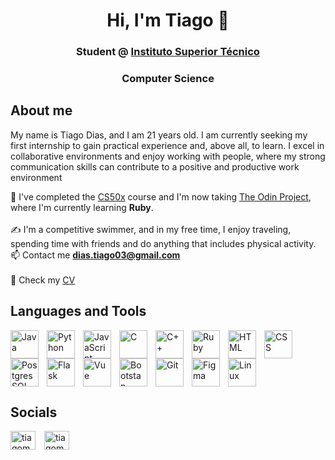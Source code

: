 <h1 align="center">Hi, I'm Tiago 👋</h1>
<h3 align="center">
  Student @ <a href="https://tecnico.ulisboa.pt/pt/" target="_blank">Instituto Superior Técnico</a>
</h3>
<h3 align="center">Computer Science</h3>

## About me

My name is Tiago Dias, and I am 21 years old. I am currently seeking my first internship to gain practical experience and, above all, to learn. I excel in collaborative environments and enjoy working with people, where my strong communication skills can contribute to a positive and productive work environment

🌱 I've completed the [CS50x](https://cs50.harvard.edu/x/2024/) course and I'm now taking [The Odin Project](https://www.theodinproject.com/), where I'm currently learning **Ruby**.  
<br />
✍️ I'm a competitive swimmer, and in my free time, I enjoy traveling, spending time with friends and do anything that includes physical activity. 
<br />
📫 Contact me **dias.tiago03@gmail.com**  
<br />
📝 Check my [CV](https://github.com/T-MSD/T-MSD/blob/main/CV.pdf)  

## Languages and Tools 
<div style="display: block;">
  <img align="left" alt="Java" width="45px" style="padding-right:10px;" src="https://cdn.jsdelivr.net/gh/devicons/devicon@latest/icons/java/java-original.svg" />
  <img align="left" alt="Python" width="45px" style="padding-right:10px;" src="https://cdn.jsdelivr.net/gh/devicons/devicon@latest/icons/python/python-original.svg" />
  <img align="left" alt="JavaScript" width="45px" style="padding-right:10px;" src="https://cdn.jsdelivr.net/gh/devicons/devicon@latest/icons/javascript/javascript-original.svg" />
  <img align="left" alt="C" width="45px" style="padding-right:10px;" src="https://cdn.jsdelivr.net/gh/devicons/devicon@latest/icons/c/c-plain.svg" />
  <img align="left" alt="C++" width="45px" style="padding-right:10px;" src="https://cdn.jsdelivr.net/gh/devicons/devicon@latest/icons/cplusplus/cplusplus-plain.svg" />
  <img align="left" alt="Ruby" width="45px" style="padding-right:10px;" src="https://cdn.jsdelivr.net/gh/devicons/devicon@latest/icons/ruby/ruby-plain-wordmark.svg" />
  <img align="left" alt="HTML" width="45px" style="padding-right:10px;" src="https://cdn.jsdelivr.net/gh/devicons/devicon@latest/icons/html5/html5-plain-wordmark.svg" /> 
  <img align="left" alt="CSS" width="45px" style="padding-right:10px;" src="https://cdn.jsdelivr.net/gh/devicons/devicon@latest/icons/css3/css3-plain-wordmark.svg" />
  <img align="left" alt="PostgresSQL" width="45px" style="padding-right:10px;" src="https://cdn.jsdelivr.net/gh/devicons/devicon@latest/icons/postgresql/postgresql-plain-wordmark.svg" />
  <img align="left" alt="Flask" width="45px" style="padding-right:10px;" src="https://cdn.jsdelivr.net/gh/devicons/devicon@latest/icons/flask/flask-original-wordmark.svg" />
  <img align="left" alt="Vue" width="45px" style="padding-right:10px;" src="https://cdn.jsdelivr.net/gh/devicons/devicon@latest/icons/vuejs/vuejs-original-wordmark.svg" />
  <img align="left" alt="Bootstap" width="45px" style="padding-right:10px;" src="https://cdn.jsdelivr.net/gh/devicons/devicon@latest/icons/bootstrap/bootstrap-original.svg" />
  <img align="left" alt="Git" width="45px" style="padding-right:10px;" src="https://cdn.jsdelivr.net/gh/devicons/devicon@latest/icons/git/git-original.svg" />
  <img align="left" alt="Figma" width="45px" style="padding-right:10px;" src="https://cdn.jsdelivr.net/gh/devicons/devicon@latest/icons/figma/figma-original.svg" /> 
  <img align="left" alt="Linux" width="45px" style="padding-right:10px;" src="https://cdn.jsdelivr.net/gh/devicons/devicon@latest/icons/linux/linux-original.svg" />  
</div>

<br clear="left" /> <!-- This will break the float -->

## Socials
<p align="left">
<a href="https://linkedin.com/in/tiagomsdias" target="blank"><img align="center" src="https://raw.githubusercontent.com/rahuldkjain/github-profile-readme-generator/master/src/images/icons/Social/linked-in-alt.svg" alt="tiagomsdias" height="30" width="40" style="padding-right:10px;"/></a>
<a href="https://instagram.com/tiagomsdias_" target="blank"><img align="center" src="https://raw.githubusercontent.com/rahuldkjain/github-profile-readme-generator/master/src/images/icons/Social/instagram.svg" alt="tiagomsdias_" height="30" width="40" style="padding-right:10px;"/></a>
</p>
